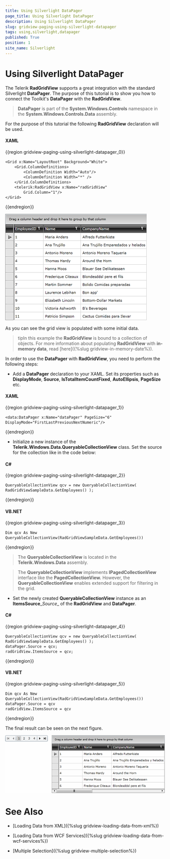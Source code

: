 ```yaml
---
title: Using Silverlight DataPager
page_title: Using Silverlight DataPager
description: Using Silverlight DataPager
slug: gridview-paging-using-silverlight-datapager
tags: using,silverlight,datapager
published: True
position: 1
site_name: Silverlight
---
```


# Using Silverlight DataPager

The Telerik __RadGridView__ supports a great integration with the standard Silverlight __DataPager__. The purpose of this tutorial is to show you how to connect the Toolkit's __DataPager__ with the __RadGridView__.

>__DataPager__ is part of the __System.Windows.Controls__ namespace in the __System.Windows.Controls.Data__ assembly.

For the purpose of this tutorial the following __RadGridView__ declaration will be used.

#### __XAML__

{{region gridview-paging-using-silverlight-datapager_0}}

	<Grid x:Name="LayoutRoot" Background="White">
	    <Grid.ColumnDefinitions>
	        <ColumnDefinition Width="Auto"/>
	        <ColumnDefinition Width="*" />
	    </Grid.ColumnDefinitions>
	    <telerik:RadGridView x:Name="radGridView"
	        Grid.Column="1"/>
	</Grid>
{{endregion}}

![](images/RadGridView_Paging_DataPager_010.png)

As you can see the grid view is populated with some initial data.

>tipIn this example the __RadGridView__ is bound to a collection of objects. For more information about populating __RadGridView__ with __in-memory data__, read [here]({%slug gridview-in-memory-date%}).

In order to use the __DataPager__ with __RadGridView__, you need to perform the following steps:

* Add a __DataPager__ declaration to your XAML. Set its properties such as __DisplayMode__, __Source__, __IsTotalItemCountFixed__, __AutoEllipsis__, __PageSize__ etc.

#### __XAML__

{{region gridview-paging-using-silverlight-datapager_1}}

	<data:DataPager x:Name="dataPager" PageSize="6" DisplayMode="FirstLastPreviousNextNumeric"/>
{{endregion}}

* Initialize a new instance of the __Telerik.Windows.Data.QueryableCollectionView__ class. Set the source for the collection like in the code below:

#### __C#__

{{region gridview-paging-using-silverlight-datapager_2}}

	QueryableCollectionView qcv = new QueryableCollectionView( RadGridViewSampleData.GetEmployees() );
{{endregion}}

#### __VB.NET__

{{region gridview-paging-using-silverlight-datapager_3}}

	Dim qcv As New QueryableCollectionView(RadGridViewSampleData.GetEmployees())
{{endregion}}

>The __QueryableCollectionView__ is located in the __Telerik.Windows.Data__ assembly.

>The __QueryableCollectionView__ implements __IPagedCollectionView__ interface like the __PagedCollectionView.__ However, the __QueryableCollectionView__ enables extended support for filtering in the grid.

* Set the newly created __QueryableCollectionView__ instance as an __ItemsSource__\__Source__ of the __RadGridView__ and __DataPager__.

#### __C#__

{{region gridview-paging-using-silverlight-datapager_4}}

	QueryableCollectionView qcv = new QueryableCollectionView( RadGridViewSampleData.GetEmployees() );
	dataPager.Source = qcv;
	radGridView.ItemsSource = qcv;
{{endregion}}

#### __VB.NET__

{{region gridview-paging-using-silverlight-datapager_5}}

	Dim qcv As New QueryableCollectionView(RadGridViewSampleData.GetEmployees())
	dataPager.Source = qcv
	radGridView.ItemsSource = qcv
{{endregion}}

The final result can be seen on the next figure.

![](images/RadGridView_Paging_DataPager_020.png)

# See Also

 * [Loading Data from XML]({%slug gridview-loading-data-from-xml%})

 * [Loading Data from WCF Services]({%slug gridview-loading-data-from-wcf-services%})

 * [Multiple Selection]({%slug gridview-multiple-selection%})
